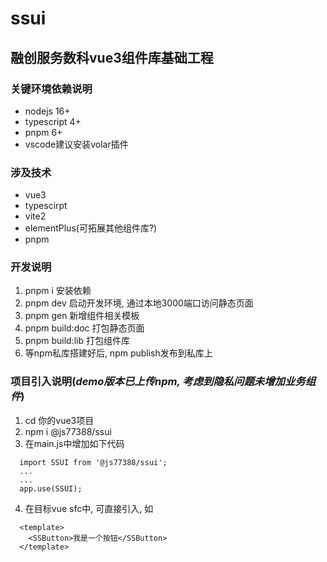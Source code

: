 # ssui
## 融创服务数科vue3组件库基础工程
### 关键环境依赖说明
- nodejs 16+
- typescript 4+
- pnpm 6+
- vscode建议安装volar插件
### 涉及技术
- vue3
- typescirpt
- vite2
- elementPlus(可拓展其他组件库?)
- pnpm

### 开发说明

1. pnpm i 安装依赖
2. pnpm dev 启动开发环境, 通过本地3000端口访问静态页面
3. pnpm gen 新增组件相关模板
4. pnpm build:doc 打包静态页面
5. pnpm build:lib 打包组件库
6. 等npm私库搭建好后, npm publish发布到私库上
### 项目引入说明(*demo版本已上传npm, 考虑到隐私问题未增加业务组件*)

1. cd 你的vue3项目
2. npm i @js77388/ssui
3. 在main.js中增加如下代码
```
  import SSUI from '@js77388/ssui';
  ...
  ...
  app.use(SSUI);
```
4. 在目标vue sfc中, 可直接引入, 如
```
  <template>
    <SSButton>我是一个按钮</SSButton>
  </template>
```